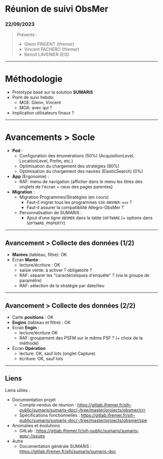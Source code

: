 # Réunion de suivi ObsMer
### 22/09/2023

> Présents :
>
> - Glenn PRIGENT (Ifremer)
> - Vincent FACHERO (Ifremer)
> - Benoit LAVENIER (EIS)


---
# Méthodologie

- Prototype basé sur la solution **SUMARiS**
- Point de suivi hebdo: 
  - MOE: Glenn, Vincent
  - MOA: avec qui ?
- Implication utilisateurs finaux ?

---
# Avancements > Socle

- **Pod** : 
  - Configuration des énumérations (50%) (AcquisitionLevel, LocationLevel, Pmfm, etc.)
  - Optimisation du chargement des stratégies (80%)
  - Optimisation du chargement des navires (ElasticSearch) (0%)
- **App** (Ergonomie) :
  - RAF: menu de navigation (afficher dans le menu les titres des onglets de l'écran + ceux des pages parentes) 
- **Migration** :
  - Migration Programmes/Stratégies (en cours)
    - Faut-il migrer tous les programmes `SIH-OBSMER-xxx` ?
    - Faut-il assurer la compatibilité Allegro-ObsMer ?
  - Personnalisation de SUMARiS : 
    - Ajout d'une ligne `OBSMER` dans la table `SOFTWARE` (+ options dans `SOFTWARE_PROPERTY`)

---

## Avancement > Collecte des données (1/2)

  - **Marées** (tableau, filtre): OK
  - Écran **Marée** : 
    - lecture/écriture : OK
    - saisie vente: à activer ? obligatoire ?
    - RAF: séparer les "caractéristiques d'enquête" ? (via le groupe de paramètre) 
    - RAF: sélection de la stratégie par date/lieu

---

## Avancement > Collecte des données (2/2)

- Carte **positions** : OK
- **Engins** (tableau et filtre) : OK
- Ecran **Engin** : 
    - lecture/écriture OK
    - RAF: groupement des PSFM sur le même PSF ? (+ choix de la méthode)
- Écran **Opération**
  - lecture: OK, sauf lots (onglet Capture)
  - écriture: OK, sauf lots

---
## Liens

Liens utiles :
* Documentation projet
  * Compte-rendus de réunion : https://gitlab.ifremer.fr/sih-public/sumaris/sumaris-doc/-/tree/master/projects/obsmer/crr
  * Spécifications fonctionnelles : https://gitlab.ifremer.fr/sih-public/sumaris/sumaris-doc/-/tree/master/projects/obsmer/spe
* Anomalies et évolutions
  * GitLab : https://gitlab.ifremer.fr/sih-public/sumaris/sumaris-app/-/issues
* Autre 
  * Documentation générale SUMARiS : https://gitlab.ifremer.fr/sih/sumaris/sumaris-doc
  

